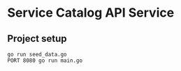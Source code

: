 # Service Catalog API Service

## Project setup
```
go run seed_data.go
PORT 8080 go run main.go
```
